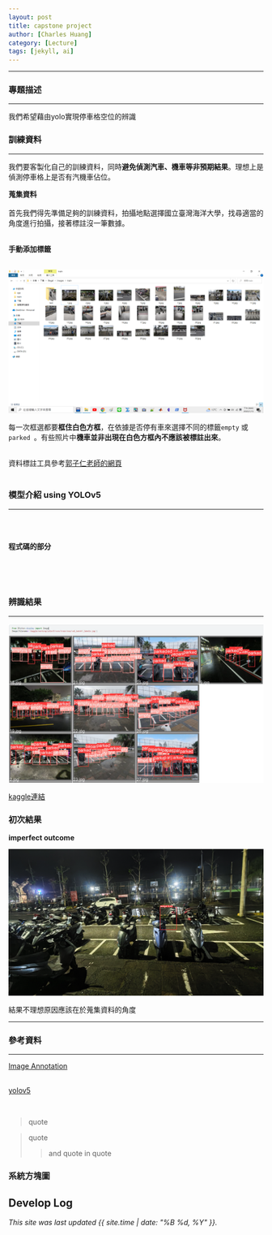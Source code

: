 ```yaml
---
layout: post
title: capstone project
author: [Charles Huang]
category: [Lecture]
tags: [jekyll, ai]
---
```


---

### 專題描述
---

我們希望藉由yolo實現停車格空位的辨識<br>

### 訓練資料
---
我們要客製化自己的訓練資料，同時**避免偵測汽車、機車等非預期結果**。理想上是偵測停車格上是否有汽機車佔位。<br>

**蒐集資料**<br><br>
首先我們得先準備足夠的訓練資料，拍攝地點選擇國立臺灣海洋大學，找尋適當的角度進行拍攝，接著標註沒一筆數據。<br><br>

**手動添加標籤**<br><br>

![](https://github.com/jz-huanng/AI-course/blob/gh-pages/images2/32photos.png?raw=true)

每一次框選都要**框住白色方框**，在依據是否停有車來選擇不同的標籤```empty``` 或 ```parked ```。有些照片中**機車並非出現在白色方框內不應該被標註出來**。<br><br>

資料標註工具參考[郭子仁老師的網頁](https://rkuo2000.github.io/AI-course/lecture/2022/10/13/Object-Detection-Exercises.html)<br><br>

### 模型介紹 using YOLOv5
---
<br><br>

**程式碼的部分**


<br><br><br>

### 辨識結果
---
![](https://github.com/jz-huanng/AI-course/blob/gh-pages/images2/batch1_label.png?raw=true)
<br>

[kaggle連結](https://www.kaggle.com/ulysses1103/parked-detection)

### 初次結果

**imperfect outcome**

![](https://github.com/jz-huanng/AI-course/blob/gh-pages/images2/bad_outcome.png?raw=true)

結果不理想原因應該在於蒐集資料的角度

---

### 參考資料
---

[Image Annotation](https://rkuo2000.github.io/AI-course/lecture/2022/10/13/Object-Detection-Exercises.html
)<br><br>

[yolov5](https://github.com/ultralytics/yolov5)

<br>

>quote

>quote
>>and quote in quote


### 系統方塊圖








## Develop Log


*This site was last updated {{ site.time | date: "%B %d, %Y" }}.*

